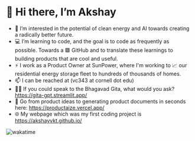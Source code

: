 # 👋 Hi there, I’m Akshay 
- 👀 I’m interested in the potential of clean energy and AI towards creating a radically better future.
- 💻 I’m learning to code, and the goal is to code as frequently as possible. Towards a 🟩 GitHub and to translate these learnings to building products      that are cool and useful.
- ⚡ I work as a Product Owner at SunPower, where I'm working to 📈 our residential energy storage fleet to hundreds of thousands of homes. 
- 📫 I can be reached at (vc343 at cornell dot edu)
- 🙏🏽 If you could speak to the Bhagavad Gita, what would you ask? https://gita-gpt.streamlit.app/
- 📝 Go from product ideas to generating product documents in seconds here: https://productaize.vercel.app/
- 🌐 My webpage which was my first coding project is https://akshayvkt.github.io/


![wakatime](https://wakatime.com/badge/user/b0ee387a-f4eb-43cf-8b40-16f3aa41b5db.svg)

<!---
akshayvkt/akshayvkt is a ✨ special ✨ repository because its `README.md` (this file) appears on your GitHub profile.
You can click the Preview link to take a look at your changes.
--->

